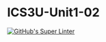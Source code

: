 # ICS3U-Unit1-02

[![GitHub's Super Linter](https://github.com/Seti-Ngabo/ICS3U-Unit1-02-Python/workflows/GitHub's%20Super%20Linter/badge.svg)](https://github.com/Seti-Ngabo/ICS3U-Unit1-02-Python/actions)

